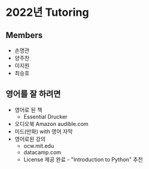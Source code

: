 # 2022년 Tutoring

## Members

+ 손명관
+ 양주찬
+ 이지원
+ 최승호

## 영어를 잘 하려면

+ 영어로 된 책
  + Essential Drucker
+ 오디오북 Amazon audible.com
+ 미드(만화) with 영어 자막
+ 영어로된 강의
  + ocw.mit.edu
  + datacamp.com
  + License 제공 완료 - "Introduction to Python" 추천
